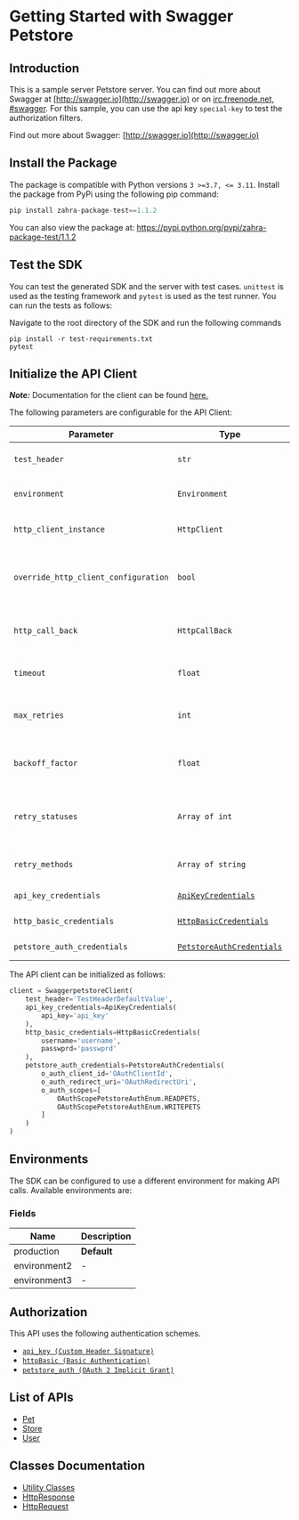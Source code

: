 
# Getting Started with Swagger Petstore

## Introduction

This is a sample server Petstore server.  You can find out more about Swagger at [http://swagger.io](http://swagger.io) or on [irc.freenode.net, #swagger](http://swagger.io/irc/).  For this sample, you can use the api key `special-key` to test the authorization filters.

Find out more about Swagger: [http://swagger.io](http://swagger.io)

## Install the Package

The package is compatible with Python versions `3 >=3.7, <= 3.11`.
Install the package from PyPi using the following pip command:

```python
pip install zahra-package-test==1.1.2
```

You can also view the package at:
https://pypi.python.org/pypi/zahra-package-test/1.1.2

## Test the SDK

You can test the generated SDK and the server with test cases. `unittest` is used as the testing framework and `pytest` is used as the test runner. You can run the tests as follows:

Navigate to the root directory of the SDK and run the following commands

```
pip install -r test-requirements.txt
pytest
```

## Initialize the API Client

**_Note:_** Documentation for the client can be found [here.](https://www.github.com/ZahraN444/zeepackage-1-python-sdk/tree/1.1.2/doc/client.md)

The following parameters are configurable for the API Client:

| Parameter | Type | Description |
|  --- | --- | --- |
| `test_header` | `str` | This is a test header<br>*Default*: `'TestHeaderDefaultValue'` |
| `environment` | `Environment` | The API environment. <br> **Default: `Environment.PRODUCTION`** |
| `http_client_instance` | `HttpClient` | The Http Client passed from the sdk user for making requests |
| `override_http_client_configuration` | `bool` | The value which determines to override properties of the passed Http Client from the sdk user |
| `http_call_back` | `HttpCallBack` | The callback value that is invoked before and after an HTTP call is made to an endpoint |
| `timeout` | `float` | The value to use for connection timeout. <br> **Default: 60** |
| `max_retries` | `int` | The number of times to retry an endpoint call if it fails. <br> **Default: 0** |
| `backoff_factor` | `float` | A backoff factor to apply between attempts after the second try. <br> **Default: 2** |
| `retry_statuses` | `Array of int` | The http statuses on which retry is to be done. <br> **Default: [408, 413, 429, 500, 502, 503, 504, 521, 522, 524]** |
| `retry_methods` | `Array of string` | The http methods on which retry is to be done. <br> **Default: ['GET', 'PUT']** |
| `api_key_credentials` | [`ApiKeyCredentials`](https://www.github.com/ZahraN444/zeepackage-1-python-sdk/tree/1.1.2/doc/$a/https://www.github.com/ZahraN444/zeepackage-1-python-sdk/tree/1.1.2/custom-header-signature.md) | The credential object for Custom Header Signature |
| `http_basic_credentials` | [`HttpBasicCredentials`](https://www.github.com/ZahraN444/zeepackage-1-python-sdk/tree/1.1.2/doc/$a/https://www.github.com/ZahraN444/zeepackage-1-python-sdk/tree/1.1.2/basic-authentication.md) | The credential object for Basic Authentication |
| `petstore_auth_credentials` | [`PetstoreAuthCredentials`](https://www.github.com/ZahraN444/zeepackage-1-python-sdk/tree/1.1.2/doc/$a/https://www.github.com/ZahraN444/zeepackage-1-python-sdk/tree/1.1.2/oauth-2-implicit-grant.md) | The credential object for OAuth 2 Implicit Grant |

The API client can be initialized as follows:

```python
client = SwaggerpetstoreClient(
    test_header='TestHeaderDefaultValue',
    api_key_credentials=ApiKeyCredentials(
        api_key='api_key'
    ),
    http_basic_credentials=HttpBasicCredentials(
        username='username',
        passwprd='passwprd'
    ),
    petstore_auth_credentials=PetstoreAuthCredentials(
        o_auth_client_id='OAuthClientId',
        o_auth_redirect_uri='OAuthRedirectUri',
        o_auth_scopes=[
            OAuthScopePetstoreAuthEnum.READPETS,
            OAuthScopePetstoreAuthEnum.WRITEPETS
        ]
    )
)
```

## Environments

The SDK can be configured to use a different environment for making API calls. Available environments are:

### Fields

| Name | Description |
|  --- | --- |
| production | **Default** |
| environment2 | - |
| environment3 | - |

## Authorization

This API uses the following authentication schemes.

* [`api_key (Custom Header Signature)`](https://www.github.com/ZahraN444/zeepackage-1-python-sdk/tree/1.1.2/doc/$a/https://www.github.com/ZahraN444/zeepackage-1-python-sdk/tree/1.1.2/custom-header-signature.md)
* [`httpBasic (Basic Authentication)`](https://www.github.com/ZahraN444/zeepackage-1-python-sdk/tree/1.1.2/doc/$a/https://www.github.com/ZahraN444/zeepackage-1-python-sdk/tree/1.1.2/basic-authentication.md)
* [`petstore_auth (OAuth 2 Implicit Grant)`](https://www.github.com/ZahraN444/zeepackage-1-python-sdk/tree/1.1.2/doc/$a/https://www.github.com/ZahraN444/zeepackage-1-python-sdk/tree/1.1.2/oauth-2-implicit-grant.md)

## List of APIs

* [Pet](https://www.github.com/ZahraN444/zeepackage-1-python-sdk/tree/1.1.2/doc/controllers/pet.md)
* [Store](https://www.github.com/ZahraN444/zeepackage-1-python-sdk/tree/1.1.2/doc/controllers/store.md)
* [User](https://www.github.com/ZahraN444/zeepackage-1-python-sdk/tree/1.1.2/doc/controllers/user.md)

## Classes Documentation

* [Utility Classes](https://www.github.com/ZahraN444/zeepackage-1-python-sdk/tree/1.1.2/doc/utility-classes.md)
* [HttpResponse](https://www.github.com/ZahraN444/zeepackage-1-python-sdk/tree/1.1.2/doc/http-response.md)
* [HttpRequest](https://www.github.com/ZahraN444/zeepackage-1-python-sdk/tree/1.1.2/doc/http-request.md)

